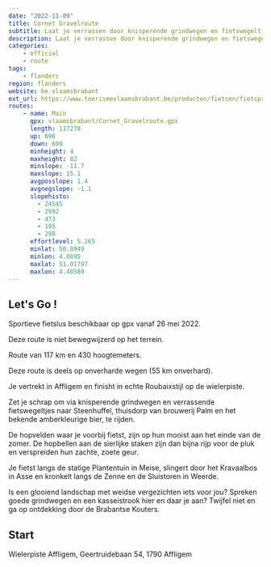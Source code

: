 ```yaml
---
date: "2022-11-09"
title: Cornet Gravelroute
subtitle: Laat je verrassen door knisperende grindwegen en fietswegeltjes door de Brabantse Kouters en finish in ware Roubaixstijl op de wielerpiste van Affligem
description: Laat je verrassen door knisperende grindwegen en fietswegeltjes door de Brabantse Kouters en finish in ware Roubaixstijl op de wielerpiste van Affligem.
categories:
    - official
    - route
tags:
    - flanders
region: flanders
website: be.vlaamsbrabant
ext_url: https://www.toerismevlaamsbrabant.be/producten/fietsen/fietsproducten/cornet-gravelroute/index.html
routes:
    - name: Main
      gpx: vlaamsbrabant/Cornet_Gravelroute.gpx
      length: 117278
      up: 696
      down: 699
      minheight: 4
      maxheight: 82
      minslope: -11.7
      maxslope: 15.1
      avgposslope: 1.4
      avgnegslope: -1.1
      slopehisto:
        - 24545
        - 2992
        - 473
        - 195
        - 298
      effortlevel: 5.265
      minlat: 50.8949
      minlon: 4.0895
      maxlat: 51.01797
      maxlon: 4.48589
---
```


## Let's Go ! 

Sportieve fietslus beschikbaar op gpx vanaf 26 mei 2022.

Deze route is niet bewegwijzerd op het terrein.

Route van 117 km en 430 hoogtemeters.

Deze route is deels op onverharde wegen (55 km onverhard).

Je vertrekt in Affligem en finisht in echte Roubaixstijl op de wielerpiste.

Zet je schrap om via knisperende grindwegen en verrassende fietswegeltjes naar Steenhuffel, thuisdorp van brouwerij Palm en het bekende amberkleurige bier, te rijden.

De hopvelden waar je voorbij fietst, zijn op hun mooist aan het einde van de zomer. De hopbellen aan de sierlijke staken zijn dan bijna rijp voor de pluk en verspreiden hun zachte, zoete geur.

Je fietst langs de statige Plantentuin in Meise, slingert door het Kravaalbos in Asse en kronkelt langs de Zenne en de Sluistoren in Weerde.

Is een glooiend landschap met weidse vergezichten iets voor jou? Spreken goede grindwegen en een kasseistrook hier en daar je aan? Twijfel niet en ga op ontdekking door de Brabantse Kouters.

## Start

Wielerpiste Affligem, Geertruidebaan 54, 1790 Affligem
